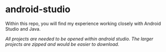 # android-studio
Within this repo, you will find my experience working closely with Android Studio and Java.

_All projects are needed to be opened within android studio. The larger projects are zipped and would be easier to download._
